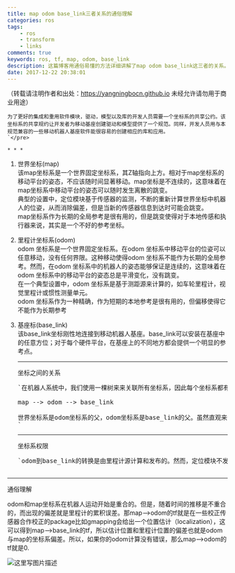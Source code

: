 ```yaml
---
title: map odom base_link三者关系的通俗理解
categories: ros
tags: 
    - ros
    - transform
    - links
comments: true
keywords: ros, tf, map, odom, base_link
description: 这篇博客用通俗易懂的方法详细讲解了map odom base_link这三者的关系。
date: 2017-12-22 20:38:01
---
```

（转载请注明作者和出处：https://yangningbocn.github.io 未经允许请勿用于商业用途）

    为了更好的集成和重用软件模块，驱动，模型以及库的开发人员需要一个坐标系的共享公约。该坐标系的共享规约让开发者为移动基座创建驱动和模型提供了一个规范。同样，开发人员用与本规范兼容的一些移动机器人基座软件能很容易的创建相应的库和应用。
    `</pre>

    * * *

1.  世界坐标(map)    
    该map坐标系是一个世界固定坐标系，其Z轴指向上方。相对于map坐标系的移动平台的姿态，不应该随时间显著移动。map坐标是不连续的，这意味着在map坐标系中移动平台的姿态可以随时发生离散的跳变。    
    典型的设置中，定位模块基于传感器的监测，不断的重新计算世界坐标中机器人的位姿，从而消除偏差，但是当新的传感器信息到达时可能会跳变。    
    map坐标系作为长期的全局参考是很有用的，但是跳变使得对于本地传感和执行器来说，其实是一个不好的参考坐标。
2.  里程计坐标系(odom)    
     odom 坐标系是一个世界固定坐标系。在odom 坐标系中移动平台的位姿可以任意移动，没有任何界限。这种移动使得odom 坐标系不能作为长期的全局参考。然而，在odom 坐标系中的机器人的姿态能够保证是连续的，这意味着在odom 坐标系中的移动平台的姿态总是平滑变化，没有跳变。    
    在一个典型设置中，odom 坐标系是基于测距源来计算的，如车轮里程计，视觉里程计或惯性测量单元。    
    odom 坐标系作为一种精确，作为短期的本地参考是很有用的，但偏移使得它不能作为长期参考
3.  基座标(base_link)    
    该base_link坐标刚性地连接到移动机器人基座。base_link可以安装在基座中的任意方位；对于每个硬件平台，在基座上的不同地方都会提供一个明显的参考点。

    * * *

    坐标之间的关系

    <pre>`在机器人系统中，我们使用一棵树来来关联所有坐标系，因此每个坐标系都有一个父坐标系和任意子坐标系，如下：

    map --&gt; odom --&gt; base_link

    世界坐标系是odom坐标系的父，odom坐标系是base_link的父。虽然直观来说，map和odom应连接到base_link，这是不允许的，因为每坐标系只能有一个父类。
    `</pre>

    * * *

    坐标系权限

    <pre>`odom到base_link的转换是由里程计源计算和发布的。然而，定位模块不发布map到base_link的转换(transform)。相反，定位模块先接收odom到base_link的 transform，并使用这个信息发布map到odom的transform。

* * *

通俗理解 

odom和map坐标系在机器人运动开始是重合的。但是，随着时间的推移是不重合的，而出现的偏差就是里程计的累积误差。那map–&gt;odom的tf就是在一些校正传感器合作校正的package比如gmapping会给出一个位置估计（localization），这可以得到map–&gt;base_link的tf，所以估计位置和里程计位置的偏差也就是odom与map的坐标系偏差。所以，如果你的odom计算没有错误，那么map–&gt;odom的tf就是0\. 

![这里写图片描述](http://img.blog.csdn.net/20171222203520897?watermark/2/text/aHR0cDovL2Jsb2cuY3Nkbi5uZXQveW5iMTk5MzA0Mjg=/font/5a6L5L2T/fontsize/400/fill/I0JBQkFCMA==/dissolve/70/gravity/NorthWest)
